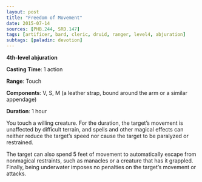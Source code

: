 ```yaml
---
layout: post
title: "Freedom of Movement"
date: 2015-07-14
sources: [PHB.244, SRD.147]
tags: [artificer, bard, cleric, druid, ranger, level4, abjuration]
subtags: [paladin: devotion]
---
```


**4th-level abjuration**

**Casting Time**: 1 action

**Range**: Touch

**Components**: V, S, M (a leather strap, bound around the arm or a similar appendage)

**Duration**: 1 hour

You touch a willing creature. For the duration, the target’s movement is unaffected by difficult terrain, and spells and other magical effects can neither reduce the target’s speed nor cause the target to be paralyzed or restrained.

The target can also spend 5 feet of movement to automatically escape from nonmagical restraints, such as manacles or a creature that has it grappled. Finally, being underwater imposes no penalties on the target’s movement or attacks.
